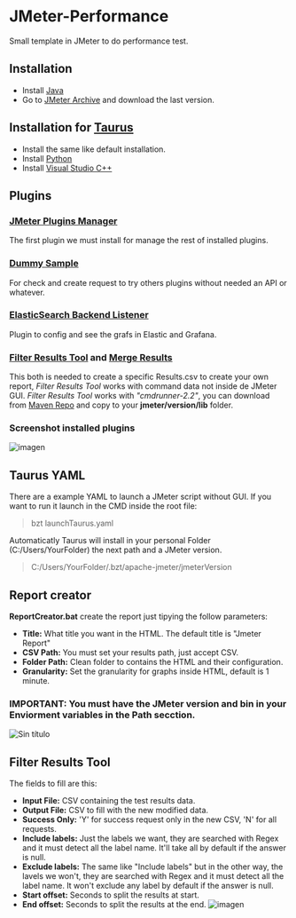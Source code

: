 # JMeter-Performance
Small template in JMeter to do performance test.

## Installation
- Install [Java](https://www.java.com/es/download/)
- Go to [JMeter Archive](https://archive.apache.org/dist/jmeter/binaries/) and download the last version.

## Installation for [Taurus](https://gettaurus.org/install/Installation/)
- Install the same like default installation.
- Install [Python](https://www.python.org/downloads/)
- Install [Visual Studio C++](https://visualstudio.microsoft.com/thank-you-downloading-visual-studio/?sku=Community&rel=16)

## Plugins
### [JMeter Plugins Manager](https://jmeter-plugins.org/wiki/PluginsManager/)
The first plugin we must install for manage the rest of installed plugins.
### [Dummy Sample](https://jmeter-plugins.org/wiki/DummySampler/)
For check and create request to try others plugins without needed an API or whatever.
### [ElasticSearch Backend Listener](https://github.com/anthonygauthier/jmeter-elasticsearch-backend-listener)
Plugin to config and see the grafs in Elastic and Grafana.
### [Filter Results Tool](https://jmeter-plugins.org/wiki/FilterResultsTool/) and [Merge Results](https://jmeter-plugins.org/wiki/MergeResults/)
This both is needed to create a specific Results.csv to create your own report, *Filter Results Tool* works with command data not inside de JMeter GUI. 
*Filter Results Tool* works with *"cmdrunner-2.2"*, you can download from [Maven Repo](https://mvnrepository.com/artifact/kg.apc/cmdrunner/2.2) and copy to your **jmeter/version/lib** folder.
### Screenshot installed plugins
![imagen](https://user-images.githubusercontent.com/37635283/196411659-ca6315e9-24b4-4941-9739-b2417ee68f32.png)

## Taurus YAML
There are a example YAML to launch a JMeter script without GUI. If you want to run it launch in the CMD inside the root file:
> bzt launchTaurus.yaml

Automaticatly Taurus will install in your personal Folder (C:/Users/YourFolder) the next path and a JMeter version.
> C:/Users/YourFolder/.bzt/apache-jmeter/jmeterVersion

## Report creator
**ReportCreator.bat** create the report just tipying the follow parameters:
- **Title:** What title you want in the HTML. The default title is "Jmeter Report"
- **CSV Path:** You must set your results path, just accept CSV.
- **Folder Path:** Clean folder to contains the HTML and their configuration.
- **Granularity:** Set the granularity for graphs inside HTML, default is 1 minute.
### **IMPORTANT: You must have the JMeter version and bin in your Enviorment variables in the Path secction.**
![Sin título](https://user-images.githubusercontent.com/37635283/196415196-2c534f05-c770-4a73-801a-2fda6819c2da.png)

## Filter Results Tool
The fields to fill are this:
- **Input File:** CSV containing the test results data.
- **Output File:** CSV to fill with the new modified data.
- **Success Only:** 'Y' for success request only in the new CSV, 'N' for all requests.
- **Include labels:** Just the labels we want, they are searched with Regex and it must detect all the label name. It'll take all by default if the answer is null.
- **Exclude labels:** The same like "Include labels" but in the other way, the lavels we won't, they are searched with Regex and it must detect all the label name. It won't exclude any label by default if the answer is null.
- **Start offset:** Seconds to split the results at start.
- **End offset:** Seconds to split the results at the end.
![imagen](https://user-images.githubusercontent.com/37635283/196414292-c1ab8cf5-2293-467f-b69b-f3bc1a36027b.png)
